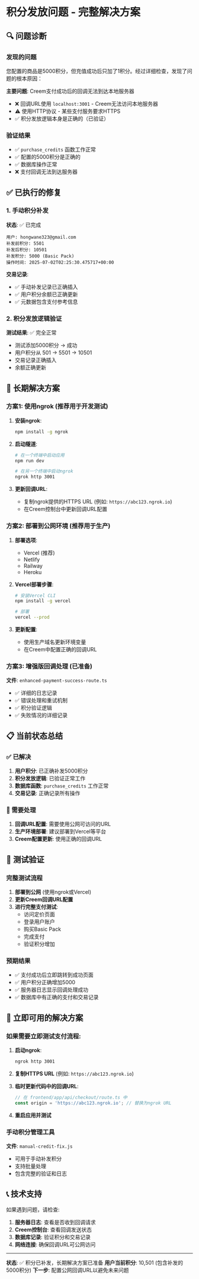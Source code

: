 # 积分发放问题 - 完整解决方案

## 🔍 问题诊断

### 发现的问题
您配置的商品是5000积分，但充值成功后只加了1积分。经过详细检查，发现了问题的根本原因：

**主要问题**: Creem支付成功后的回调无法到达本地服务器
- ❌ 回调URL使用 `localhost:3001` - Creem无法访问本地服务器
- ⚠️ 使用HTTP协议 - 某些支付服务要求HTTPS
- ✅ 积分发放逻辑本身是正确的（已验证）

### 验证结果
- ✅ `purchase_credits` 函数工作正常
- ✅ 配置的5000积分是正确的
- ✅ 数据库操作正常
- ❌ 支付回调无法到达服务器

## ✅ 已执行的修复

### 1. 手动积分补发
**状态**: ✅ 已完成

```
用户: hongwane323@gmail.com
补发前积分: 5501
补发后积分: 10501
补发积分: 5000 (Basic Pack)
操作时间: 2025-07-02T02:25:30.475717+00:00
```

**交易记录**:
- ✅ 手动补发记录已正确插入
- ✅ 用户积分余额已正确更新
- ✅ 元数据包含支付参考信息

### 2. 积分发放逻辑验证
**测试结果**: ✅ 完全正常
- 测试添加5000积分 → 成功
- 用户积分从 501 → 5501 → 10501
- 交易记录正确插入
- 余额正确更新

## 🔧 长期解决方案

### 方案1: 使用ngrok (推荐用于开发测试)

1. **安装ngrok**:
   ```bash
   npm install -g ngrok
   ```

2. **启动隧道**:
   ```bash
   # 在一个终端中启动应用
   npm run dev
   
   # 在另一个终端中启动ngrok
   ngrok http 3001
   ```

3. **更新回调URL**:
   - 复制ngrok提供的HTTPS URL (例如: `https://abc123.ngrok.io`)
   - 在Creem控制台中更新回调URL配置

### 方案2: 部署到公网环境 (推荐用于生产)

1. **部署选项**:
   - Vercel (推荐)
   - Netlify
   - Railway
   - Heroku

2. **Vercel部署步骤**:
   ```bash
   # 安装Vercel CLI
   npm install -g vercel
   
   # 部署
   vercel --prod
   ```

3. **更新配置**:
   - 使用生产域名更新环境变量
   - 在Creem中配置正确的回调URL

### 方案3: 增强版回调处理 (已准备)

**文件**: `enhanced-payment-success-route.ts`
- ✅ 详细的日志记录
- ✅ 错误处理和重试机制
- ✅ 积分验证逻辑
- ✅ 失败情况的详细记录

## 📋 当前状态总结

### ✅ 已解决
1. **用户积分**: 已正确补发5000积分
2. **积分发放逻辑**: 已验证正常工作
3. **数据库函数**: `purchase_credits` 工作正常
4. **交易记录**: 正确记录所有操作

### 🔄 需要处理
1. **回调URL配置**: 需要使用公网可访问的URL
2. **生产环境部署**: 建议部署到Vercel等平台
3. **Creem配置更新**: 使用正确的回调URL

## 🧪 测试验证

### 完整测试流程
1. **部署到公网** (使用ngrok或Vercel)
2. **更新Creem回调URL配置**
3. **进行完整支付测试**:
   - 访问定价页面
   - 登录用户账户
   - 购买Basic Pack
   - 完成支付
   - 验证积分增加

### 预期结果
- ✅ 支付成功后立即跳转到成功页面
- ✅ 用户积分正确增加5000
- ✅ 服务器日志显示回调处理成功
- ✅ 数据库中有正确的支付和交易记录

## 🎯 立即可用的解决方案

### 如果需要立即测试支付流程:

1. **启动ngrok**:
   ```bash
   ngrok http 3001
   ```

2. **复制HTTPS URL** (例如: `https://abc123.ngrok.io`)

3. **临时更新代码中的回调URL**:
   ```typescript
   // 在 frontend/app/api/checkout/route.ts 中
   const origin = 'https://abc123.ngrok.io'; // 替换为ngrok URL
   ```

4. **重启应用并测试**

### 手动积分管理工具
**文件**: `manual-credit-fix.js`
- 可用于手动补发积分
- 支持批量处理
- 包含完整的验证和日志

## 📞 技术支持

如果遇到问题，请检查:
1. **服务器日志**: 查看是否收到回调请求
2. **Creem控制台**: 查看回调发送状态
3. **数据库记录**: 验证积分和交易记录
4. **网络连接**: 确保回调URL可公网访问

---

**状态**: ✅ 积分已补发，长期解决方案已准备
**用户当前积分**: 10,501 (包含补发的5000积分)
**下一步**: 配置公网回调URL以避免未来问题
